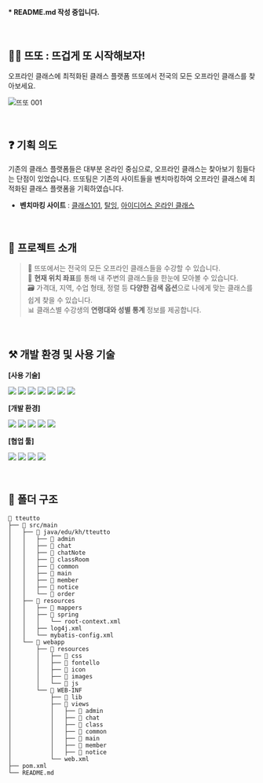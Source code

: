#### * README.md 작성 중입니다. <br><br><br>

## 👩‍🏫 뜨또 : 뜨겁게 또 시작해보자!
오프라인 클래스에 최적화된 클래스 플랫폼 뜨또에서 전국의 모든 오프라인 클래스를 찾아보세요.

![뜨또 001](https://user-images.githubusercontent.com/110330040/183922817-8309ad64-9e0c-48c5-99fe-59735f4cc9c9.png)

<br>

## ❓ 기획 의도
기존의 클래스 플랫폼들은 대부분 온라인 중심으로, 오프라인 클래스는 찾아보기 힘들다는 단점이 있었습니다. 뜨또팀은 기존의 사이트들을 벤치마킹하여 오프라인 클래스에 최적화된 클래스 플랫폼을 기획하였습니다.

 * **벤치마킹 사이트** : 
[클래스101](http://class101.net/), [탈잉](https://taling.me/), [아이디어스 온라인 클래스](https://www.idus.com/oc)

<br>

## 👋 프로젝트 소개
> 📝 뜨또에서는 전국의 모든 오프라인 클래스들을 수강할 수 있습니다.  
📍 **현재 위치 좌표**를 통해 내 주변의 클래스들을 한눈에 모아볼 수 있습니다.  
🗃️ 가격대, 지역, 수업 형태, 정렬 등 **다양한 검색 옵션**으로 나에게 맞는 클래스를 쉽게 찾을 수 있습니다.  
📊 클래스별 수강생의 **연령대와 성별 통계** 정보를 제공합니다.

<br>

## ⚒️ 개발 환경 및 사용 기술
**[사용 기술]**
<p>
  <img src="https://img.shields.io/badge/java-007396?style=flat-square&logo=java&logoColor=white">
  <img src="https://img.shields.io/badge/Oracle-F80000?style=flat-square&logo=Oracle&logoColor=white">
  <img src="https://img.shields.io/badge/HTML5-E34F26?style=flat-square&logo=HTML5&logoColor=white">
  <img src="https://img.shields.io/badge/CSS3-1572B6?style=flat-square&logo=CSS3&logoColor=white">
  <img src="https://img.shields.io/badge/JavaScript-F7DF1E?style=flat-square&logo=JavaScript&logoColor=black">
  <img src="https://img.shields.io/badge/JSON-000000?style=flat-square&logo=JSON&logoColor=white">
  <img src="https://img.shields.io/badge/jQuery-0769AD?style=flat-square&logo=jQuery&logoColor=white">
</p>

**[개발 환경]**
<p>
  <img src="https://img.shields.io/badge/Visual Studio Code-007ACC?style=flat-square&logo=Visual Studio Code&logoColor=white">
  <img src="https://img.shields.io/badge/Eclipse IDE-2C2255?style=flat-square&logo=Eclipse IDE&logoColor=white">
  <img src="https://img.shields.io/badge/Spring-6DB33F?style=flat-square&logo=Spring&logoColor=white">
  <img src="https://img.shields.io/badge/Apache Tomcat-F8DC75?style=flat-square&logo=Apache Tomcat&logoColor=black">
  <img src="https://img.shields.io/badge/Bootstrap-7952B3?style=flat-square&logo=Bootstrap&logoColor=white">
</p>

**[협업 툴]**
<p>
  <img src="https://img.shields.io/badge/Trello-0052CC?style=flat-square&logo=Trello&logoColor=white">
  <img src="https://img.shields.io/badge/Slack-4A154B?style=flat-square&logo=Slack&logoColor=white">
  <img src="https://img.shields.io/badge/Sourcetree-0052CC?style=flat-square&logo=Sourcetree&logoColor=white">
  <img src="https://img.shields.io/badge/GitHub-181717?style=flat-square&logo=GitHub&logoColor=white">
</p>

<br>

## 📂 폴더 구조
```
📁 tteutto
├── 📁 src/main
│   ├── 📁 java/edu/kh/tteutto
│   │   ├── 📁 admin
│   │   ├── 📁 chat
│   │   ├── 📁 chatNote
│   │   ├── 📁 classRoom
│   │   ├── 📁 common
│   │   ├── 📁 main
│   │   ├── 📁 member
│   │   ├── 📁 notice
│   │   └── 📁 order
│   ├── 📁 resources
│   │   ├── 📁 mappers
│   │   ├── 📁 spring
│   │   │   └── root-context.xml
│   │   ├── log4j.xml
│   │   └── mybatis-config.xml
│   └── 📁 webapp
│       ├── 📁 resources
│       │   ├── 📁 css
│       │   ├── 📁 fontello
│       │   ├── 📁 icon
│       │   ├── 📁 images
│       │   └── 📁 js
│       └── 📁 WEB-INF
│           ├── 📁 lib
│           ├── 📁 views
│           │   ├── 📁 admin
│           │   ├── 📁 chat
│           │   ├── 📁 class
│           │   ├── 📁 common
│           │   ├── 📁 main
│           │   ├── 📁 member
│           │   ├── 📁 notice
│           └── web.xml
├── pom.xml
└── README.md
```

